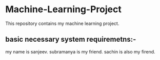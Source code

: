 # Machine-Learning-Project
This repository contains my machine learning project.

## basic necessary system requiremetns:-
my name is sanjeev. subramanya is my friend.  sachin is also my firend.
